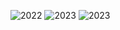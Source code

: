 ![2022](https://img.shields.io/badge/2022-24★-green)
![2023](https://img.shields.io/badge/2023-12★-yellow)
![2023](https://img.shields.io/badge/2023-6★-red)
